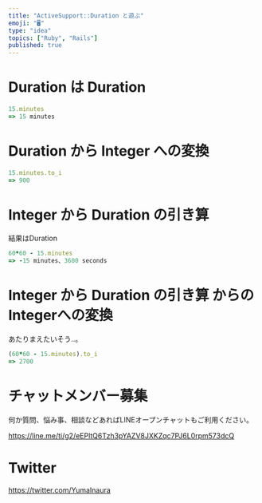 ```yaml
---
title: "ActiveSupport::Duration と遊ぶ"
emoji: "🖥"
type: "idea"
topics: ["Ruby", "Rails"]
published: true
---
```


# Duration は Duration

```ruby
15.minutes
=> 15 minutes
```

# Duration から Integer への変換

```rb
15.minutes.to_i
=> 900
```

# Integer から Duration の引き算

結果はDuration

```rb
60*60 - 15.minutes
=> -15 minutes、3600 seconds
```

# Integer から Duration の引き算 からの Integerへの変換

あたりまえたいそう‥。

```ruby
(60*60 - 15.minutes).to_i
=> 2700
```








<!-- Update From Qiita API -->

# チャットメンバー募集


何か質問、悩み事、相談などあればLINEオープンチャットもご利用ください。

https://line.me/ti/g2/eEPltQ6Tzh3pYAZV8JXKZqc7PJ6L0rpm573dcQ





# Twitter


https://twitter.com/YumaInaura


<!-- Update From Qiita API -->


